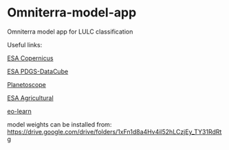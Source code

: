 # Omniterra-model-app
Omniterra model app for LULC classification

Useful links:

[ESA Copernicus](https://scihub.copernicus.eu/dhus/#/home)

[ESA PDGS-DataCube](https://datacube.pdgs.eo.esa.int/)

[Planetoscope](https://earth.esa.int/eogateway/missions/planetscope)

[ESA Agricultural](https://earth.esa.int/eogateway/search?text=&category=Data&filter=land-surface,soils,soil-moisture,groundwater,agriculture&subFilter=data%20download&sortby=RELEVANCE)

[eo-learn](https://medium.com/sentinel-hub/land-cover-classification-with-eo-learn-part-1-2471e8098195)

model weights can be installed from: https://drive.google.com/drive/folders/1xFn1d8a4Hv4il52hLCzjEy_TY31RdRtg
